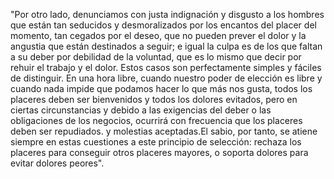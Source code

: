"Por otro lado, denunciamos con justa indignación y disgusto a los hombres que están tan seducidos y desmoralizados por los encantos del placer del momento, tan cegados por
el deseo, que no pueden prever el dolor y la angustia que están destinados a seguir; e igual la culpa es de los que faltan a su deber por debilidad de la voluntad, que es lo
mismo que decir por rehuir el trabajo y el dolor. Estos casos son perfectamente simples y fáciles de distinguir. En una hora libre, cuando nuestro poder de elección es libre y
cuando nada impide que podamos hacer lo que más nos gusta, todos los placeres deben ser bienvenidos y todos los dolores evitados, pero en ciertas circunstancias y debido a
las exigencias del deber o las obligaciones de los negocios, ocurrirá con frecuencia que los placeres deben ser repudiados. y molestias aceptadas.El sabio, por tanto, se
atiene siempre en estas cuestiones a este principio de selección: rechaza los placeres para conseguir otros placeres mayores, o soporta dolores para evitar dolores
peores".